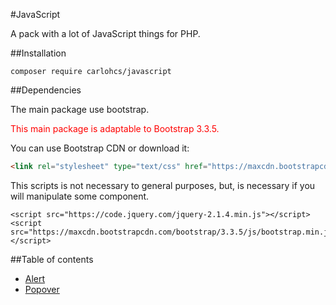 #JavaScript 

A pack with a lot of JavaScript things for PHP.

##Installation

```
composer require carlohcs/javascript
```

##Dependencies

The main package use bootstrap.

<font color="red">This main package is adaptable to Bootstrap 3.3.5.</font>

You can use Bootstrap CDN or download it:  

```html
<link rel="stylesheet" type="text/css" href="https://maxcdn.bootstrapcdn.com/bootstrap/3.3.5/css/bootstrap.min.css" />
```

This scripts is not necessary to general purposes, but, is necessary if you will manipulate some component.

```
<script src="https://code.jquery.com/jquery-2.1.4.min.js"></script>
<script src="https://maxcdn.bootstrapcdn.com/bootstrap/3.3.5/js/bootstrap.min.js"></script>
```

##Table of contents

- [Alert](https://github.com/carlohcs/javascript/tree/master/src/Alert/README.md)
- [Popover](https://github.com/carlohcs/javascript/tree/master/src/Popover/README.md)